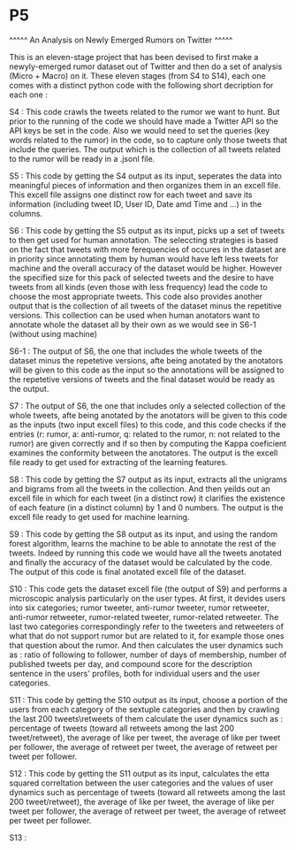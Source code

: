# P5
^^^^^ An Analysis on Newly Emerged Rumors on Twitter ^^^^^

This is an eleven-stage project that has been devised to first make a newyly-emerged rumor dataset out of Twitter and then do a set of analysis (Micro + Macro) on it. These eleven stages (from S4 to S14), each one comes with a distinct python code with the following short decription for each one :

S4 : This code crawls the tweets related to the rumor we want to hunt. But prior to the running of the code we should have made a Twitter API so the API keys be set in the code. Also we would need to set the queries (key words related to the rumor) in the code, so to capture only those tweets that include the queries. The output which is the collection of all tweets related to the rumor will be ready in a .jsonl file.

S5 : This code by getting the S4 output as its input, seperates the data into meaningful pieces of information and then organizes them in an excell file. This excell file assigns one distinct row for each tweet and save its information (including tweet ID, User ID, Date amd Time and ...) in the columns.

S6 : This code by getting the S5 output as its input, picks up a set of tweets to then get used for human annotation. The seleccting strategies is based on the fact that tweets with more ferequencies of occures in the dataset are in priority since annotating them by human would have left less tweets for machine and the overall accuracy of the dataset would be higher. However the specified size for this pack of selected tweets and the desire to have tweets from all kinds (even those with less frequency) lead the code to choose the most appropriate tweets. This code also provides another output that is the collection of all tweets of the dataset minus the repetitive versions. This collection can be used when human anotators want to annotate whole the dataset all by their own as we would see in S6-1 (without using machine)

S6-1 : The output of S6, the one that includes the whole tweets of the dataset minus the repetetive versions, afte being anotated by the anotators will be given to this code as the input so the annotations will be assigned to the repetetive versions of tweets and the final dataset would be ready as the output.

S7 :  The output of S6, the one that includes only a selected collection of the whole tweets, afte being anotated by the anotators will be given to this code as the inputs (two input excell files) to this code, and this code checks if the entries (r: rumor, a: anti-rumor, q: related to the rumor, n: not related to the rumor) are given correctly and if so then by computing the Kappa coeficient examines the conformity between the anotatores. The output is the excell file ready to get used for extracting of the learning features. 

S8 :  This code by getting the S7 output as its input, extracts all the unigrams and bigrams from all the tweets in the collection. And then yeilds out an excell file in which for each tweet (in a distinct row) it clarifies the existence of each feature (in a distinct column) by 1 and 0 numbers. The output is the excell file ready to get used for machine learning.

S9 : This code by getting the S8 output as its input, and using the random forest algorithm, learns the machine to be able to annotate the rest of the tweets. Indeed by running this code we would have all the tweets anotated and finally the accuracy of the dataset would be calculated by the code. The output of this code is final anotated excell file of the dataset.

S10 : This code gets the dataset excell file (the output of S9) and performs a microscopic analysis particularly on the user types. At first, it devides users into six categories; rumor tweeter, anti-rumor tweeter, rumor retweeter, anti-rumor retweeter, rumor-related tweeter, rumor-related retweeter. The last two categories correspondingly refer to the tweeters and retweeters of what that do not support rumor but are related to it, for example those ones that question about the rumor. And then calculates the user dynamics such as : ratio of following to follower, number of days of membership, number of published tweets per day, and compound score for the description sentence in the users' profiles, both for individual users and the user categories.

S11 : This code by getting the S10 output as its input, choose a portion of the users from each category of the sextuple categories and then by crawling the last 200 tweets\retweets of them calculate the user dynamics such as : percentage of tweets (toward all retweets among the last 200 tweet/retweet), the average of like per tweet, the average of like per tweet per follower, the average of retweet per tweet, the average of retweet per tweet per follower.  

S12 : This code by getting the S11 output as its input, calculates the etta squared correltation between the user categories and the values of user dynamics such as percentage of tweets (toward all retweets among the last 200 tweet/retweet), the average of like per tweet, the average of like per tweet per follower, the average of retweet per tweet, the average of retweet per tweet per follower. 

S13 :

